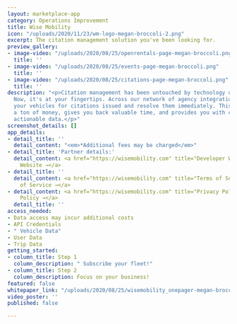 ```yaml
---
layout: marketplace-app
category: Operations Improvement
title: Wise Mobility
icon: "/uploads/2020/11/23/wm-logo-megan-broccoli-2.png"
excerpt: The citation management solution you've been looking for.
preview_gallery:
- image-video: "/uploads/2020/08/25/openrentals-page-megan-broccoli.png"
  title: ''
- image-video: "/uploads/2020/08/25/events-page-megan-broccoli.png"
  title: ''
- image-video: "/uploads/2020/08/25/citations-page-megan-broccoli.png"
  title: ''
description: "<p>Citation management has been untouched by technology until Wise Mobility.
  Now, it's at your fingertips. Across our network of agency integrations, we monitor
  your vehicles for citations issued and resolve them immediately. This saves you
  a ton of money, gives you back valuable time, and provides you with consistent,
  actionable data.</p>"
screenshot_details: []
app_details:
- detail_title: ''
  detail_content: "<em>*Additional fees may be charged</em>"
- detail_title: 'Partner details:'
  detail_content: <a href="https://wisemobility.com" title="Developer Website →">Developer
    Website →</a>
- detail_title: ''
  detail_content: <a href="https://wisemobility.com" title="Terms of Service →">Terms
    of Service →</a>
- detail_content: <a href="https://wisemobility.com" title="Privacy Policy →">Privacy
    Policy →</a>
  detail_title: ''
access_needed:
- Data access may incur additional costs
- API Credentials
- " Vehicle Data"
- User Data
- Trip Data
getting_started:
- column_title: Step 1
  column_description: " Subscribe your fleet!"
- column_title: Step 2
  column_description: Focus on your business!
featured: false
whitepaper_link: "/uploads/2020/08/25/wisemobility_onepager-megan-broccoli.pdf"
video_poster: ''
published: false

---
```

